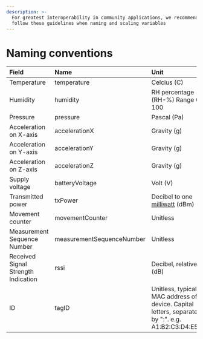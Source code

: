 ```yaml
---
description: >-
  For greatest interoperability in community applications, we recommend to
  follow these guidelines when naming and scaling variables
---
```


# Naming conventions



| Field | Name | Unit |
| :--- | :--- | :--- |
| Temperature | temperature | Celcius \(C\) |
| Humidity | humidity | RH percentage \(RH-%\) Range 0 ... 100 |
| Pressure | pressure |  Pascal \(Pa\) |
| Acceleration on X-axis | accelerationX |  Gravity \(g\) |
| Acceleration on Y-axis | accelerationY |  Gravity \(g\) |
| Acceleration on Z-axis | accelerationZ |  Gravity \(g\) |
| Supply voltage | batteryVoltage |  Volt \(V\) |
| Transmitted power | txPower | Decibel to one [milliwatt](https://en.wikipedia.org/wiki/Milliwatt) \(dBm\) |
| Movement counter | movementCounter | Unitless |
| Measurement Sequence Number | measurementSequenceNumber |  Unitless |
| Received Signal Strength Indication | rssi | Decibel, relative \(dB\) |
| ID | tagID | Unitless, typically MAC address of device. Capital letters, separated by ":". e.g. A1:B2:C3:D4:E5:F6 |



